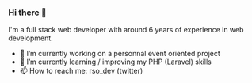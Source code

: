 ### Hi there 👋

<!-- # ![Rosoam's GitHub stats](https://github-readme-stats.vercel.app/api?username=rosoam&show_icons=true&theme=transparent) -->

I'm a full stack web developer with around 6 years of experience in web development.

- 🔭 I’m currently working on a personnal event oriented project
- 🌱 I’m currently learning / improving my PHP (Laravel) skills
- 📫 How to reach me: rso_dev (twitter)

